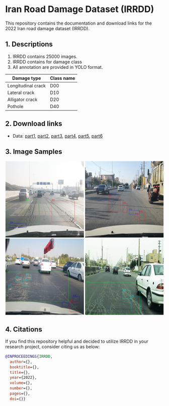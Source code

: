 # Iran Road Damage Dataset (IRRDD)
This repository contains the documentation and download links for the 2022 Iran road damage dataset (IRRDD). 
## 1. Descriptions 
  1. IRRDD contains 25000 images.
  2. IRRDD contains for damage class
  3. All annotation are provided in YOLO format.
  
  | Damage type  | Class name |
  | ------------- | ------------- |
  | Longitudinal crack | D00  |
  | Lateral crack  | D10  |
  | Alligator crack  | D20  |
  | Pothole  | D40  |

## 2. Download links

- Data: [part1](https://drive.google.com/file/d/1iAPvA5wiieF0Gdbeu2VqdghHZclsetu8/view?usp=sharing), [part2](https://drive.google.com/file/d/1fA2wEJql_YrxgN0J8NCNmWLjFHgCYfYT/view?usp=sharing), [part3](https://drive.google.com/file/d/1PM9VPtDvmsviTg-9LJ2opcWBYwDKavv8/view?usp=sharing), [part4](https://drive.google.com/file/d/1OX0N0RXIGwEsjA9fObZh7k96eP17Mj_3/view?usp=sharing), [part5](https://drive.google.com/file/d/1FiV-Q_cK4ANcUBoJt__DKQcph7CRxIQP/view?usp=sharing), [part6](https://drive.google.com/file/d/15x3cCPgZCHL_aOaFGAY4Zkcrx0EjS8_1/view?usp=sharing)

## 3. Image Samples

<p align="center"><img src="Samples/sample_Images.jpg"></p>

## 4. Citations
If you find this repository helpful and decided to utilize IRRDD in your research project, consider citing us as below:
```bibtex
@INPROCEEDINGS{IRRDD,
  author={},
  booktitle={}, 
  title={}, 
  year={2022},
  volume={},
  number={},
  pages={},
  doi={}}
```
